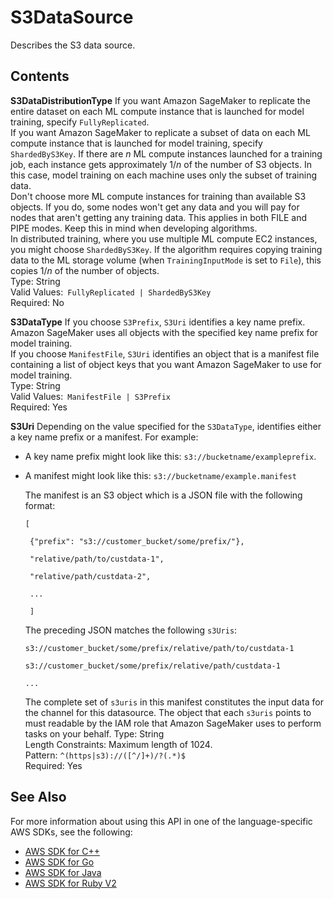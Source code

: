 # S3DataSource<a name="API_S3DataSource"></a>

Describes the S3 data source\.

## Contents<a name="API_S3DataSource_Contents"></a>

 **S3DataDistributionType**   <a name="SageMaker-Type-S3DataSource-S3DataDistributionType"></a>
If you want Amazon SageMaker to replicate the entire dataset on each ML compute instance that is launched for model training, specify `FullyReplicated`\.   
If you want Amazon SageMaker to replicate a subset of data on each ML compute instance that is launched for model training, specify `ShardedByS3Key`\. If there are *n* ML compute instances launched for a training job, each instance gets approximately 1/*n* of the number of S3 objects\. In this case, model training on each machine uses only the subset of training data\.   
Don't choose more ML compute instances for training than available S3 objects\. If you do, some nodes won't get any data and you will pay for nodes that aren't getting any training data\. This applies in both FILE and PIPE modes\. Keep this in mind when developing algorithms\.   
In distributed training, where you use multiple ML compute EC2 instances, you might choose `ShardedByS3Key`\. If the algorithm requires copying training data to the ML storage volume \(when `TrainingInputMode` is set to `File`\), this copies 1/*n* of the number of objects\.   
Type: String  
Valid Values:` FullyReplicated | ShardedByS3Key`   
Required: No

 **S3DataType**   <a name="SageMaker-Type-S3DataSource-S3DataType"></a>
If you choose `S3Prefix`, `S3Uri` identifies a key name prefix\. Amazon SageMaker uses all objects with the specified key name prefix for model training\.   
If you choose `ManifestFile`, `S3Uri` identifies an object that is a manifest file containing a list of object keys that you want Amazon SageMaker to use for model training\.   
Type: String  
Valid Values:` ManifestFile | S3Prefix`   
Required: Yes

 **S3Uri**   <a name="SageMaker-Type-S3DataSource-S3Uri"></a>
Depending on the value specified for the `S3DataType`, identifies either a key name prefix or a manifest\. For example:   
+  A key name prefix might look like this: `s3://bucketname/exampleprefix`\. 
+  A manifest might look like this: `s3://bucketname/example.manifest` 

   The manifest is an S3 object which is a JSON file with the following format: 

   `[` 

   ` {"prefix": "s3://customer_bucket/some/prefix/"},` 

   ` "relative/path/to/custdata-1",` 

   ` "relative/path/custdata-2",` 

   ` ...` 

   ` ]` 

   The preceding JSON matches the following `s3Uris`: 

   `s3://customer_bucket/some/prefix/relative/path/to/custdata-1` 

   `s3://customer_bucket/some/prefix/relative/path/custdata-1` 

   `...` 

   The complete set of `s3uris` in this manifest constitutes the input data for the channel for this datasource\. The object that each `s3uris` points to must readable by the IAM role that Amazon SageMaker uses to perform tasks on your behalf\. 
Type: String  
Length Constraints: Maximum length of 1024\.  
Pattern: `^(https|s3)://([^/]+)/?(.*)$`   
Required: Yes

## See Also<a name="API_S3DataSource_SeeAlso"></a>

For more information about using this API in one of the language\-specific AWS SDKs, see the following:
+  [AWS SDK for C\+\+](https://docs.aws.amazon.com/goto/SdkForCpp/sagemaker-2017-07-24/S3DataSource) 
+  [AWS SDK for Go](https://docs.aws.amazon.com/goto/SdkForGoV1/sagemaker-2017-07-24/S3DataSource) 
+  [AWS SDK for Java](https://docs.aws.amazon.com/goto/SdkForJava/sagemaker-2017-07-24/S3DataSource) 
+  [AWS SDK for Ruby V2](https://docs.aws.amazon.com/goto/SdkForRubyV2/sagemaker-2017-07-24/S3DataSource) 